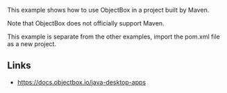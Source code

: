 This example shows how to use ObjectBox in a project built by Maven.

Note that ObjectBox does not officially support Maven.

This example is separate from the other examples, import the pom.xml file as a new project. 

## Links
* https://docs.objectbox.io/java-desktop-apps
